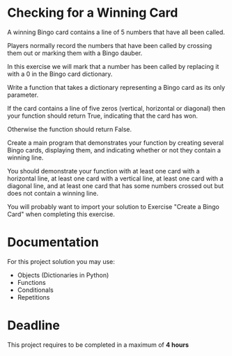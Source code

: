 # Checking for a Winning Card

A winning Bingo card contains a line of 5 numbers that have all been called. 

Players normally record the numbers that have been called by crossing them out or marking them with a Bingo dauber. 

In this exercise we will mark that a number has been
called by replacing it with a 0 in the Bingo card dictionary.

Write a function that takes a dictionary representing a Bingo card as its only
parameter. 

If the card contains a line of five zeros (vertical, horizontal or diagonal) then your function should return True, indicating that the card has won. 

Otherwise the function should return False.

Create a main program that demonstrates your function by creating several Bingo cards, displaying them, and indicating whether or not they contain a winning line. 

You should demonstrate your function with at least one card with a horizontal line, at least one card with a vertical line, at least one card with a diagonal line, and at least one card that has some numbers crossed out but does not contain a winning line. 

You will probably want to import your solution to Exercise "Create a Bingo Card" when completing this exercise.
 	 	 	 			 
# Documentation

For this project solution you may use:

- Objects (Dictionaries in Python)
- Functions
- Conditionals
- Repetitions

# Deadline

This project requires to be completed in a maximum of **4 hours**
